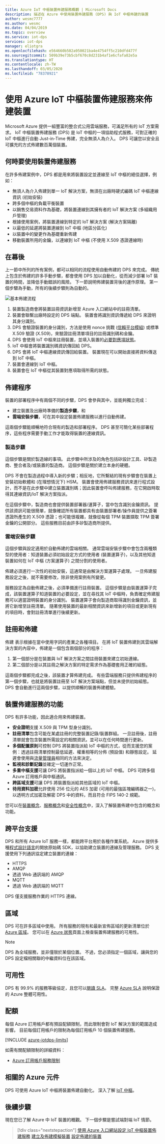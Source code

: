 ```yaml
---
title: Azure IoT 中樞裝置佈建服務概觀 | Microsoft Docs
description: 描述在 Azure 中使用裝置佈建服務 (DPS) 與 IoT 中樞佈建的裝置
author: wesmc7777
ms.author: wesmc
ms.date: 04/04/2019
ms.topic: overview
ms.service: iot-dps
services: iot-dps
manager: eliotgra
ms.openlocfilehash: e564660b502a950021ba4e4754ff5c210dfd477f
ms.sourcegitcommit: 509b39e73b5cbf670c8d231b4af1e6cfafa82e5a
ms.translationtype: HT
ms.contentlocale: zh-TW
ms.lasthandoff: 03/05/2020
ms.locfileid: "78378921"
---
```

# <a name="provisioning-devices-with-azure-iot-hub-device-provisioning-service"></a>使用 Azure IoT 中樞裝置佈建服務來佈建裝置
Microsoft Azure 提供一組豐富的整合式公用雲端服務，可滿足所有的 IoT 方案需求。 IoT 中樞裝置佈建服務 (DPS) 是 IoT 中樞的一項協助程式服務，可對正確的 IoT 中樞進行自動 Just-in-Time 佈建，完全無須人為介入。 DPS 可讓您以安全且可擴充的方式佈建數百萬個裝置。

## <a name="when-to-use-device-provisioning-service"></a>何時要使用裝置佈建服務
在許多佈建案例中，DPS 都是用來將裝置設定並連線至 IoT 中樞的絕佳選擇，例如：

* 無須人為介入佈建到單一 IoT 解決方案，無須在出廠時硬式編碼 IoT 中樞連線資訊 (初始安裝)
* 跨多個中樞的負載平衡裝置
* 以銷售交易資料作為基礎，將裝置連線到其擁有者的 IoT 解決方案 (多組織用戶管理)
* 根據使用案例，將裝置連線到特定的 IoT 解決方案 (解決方案隔離)
* 以最低的延遲將裝置連線到 IoT 中樞 (地區分區化)
* 以裝置中的變更作為基礎重新佈建
* 移動裝置所用的金鑰，以連線到 IoT 中樞 (不使用 X.509 憑證連線時)

## <a name="behind-the-scenes"></a>在幕後
上一節中所列的所有案例，都可以相同的流程使用自動佈建的 DPS 來完成。 傳統上包含於佈建的許多手動步驟，都會使用 DPS 加以自動化，從而減少部署 IoT 裝置的時間，並降低手動錯誤的風險。 下一節說明佈建裝置背後的運作原理。 第一個步驟為手動，所有的後續步驟則為自動的。

![基本佈建流程](./media/about-iot-dps/dps-provisioning-flow.png)

1. 裝置製造商會將裝置註冊資訊新增至 Azure 入口網站中的註冊清單。
2. 裝置會聯繫出廠時設定的 DPS 端點。 裝置會將識別資訊傳遞給 DPS 來證明其身分識別。
3. DPS 會驗證裝置的身分識別，方法是使用 nonce 挑戰 ([信賴平台模組](https://trustedcomputinggroup.org/work-groups/trusted-platform-module/)) 或標準 X.509 驗證 (X.509)，來驗證註冊清單項目的註冊識別碼和金鑰。
4. DPS 會使用 IoT 中樞來註冊裝置，並填入裝置的[必要對應項狀態](../iot-hub/iot-hub-devguide-device-twins.md)。
5. IoT 中樞會將裝置識別碼資訊傳回給 DPS。
6. DPS 會將 IoT 中樞連線資訊傳回給裝置。 裝置現在可以開始直接將資料傳送到 IoT 中樞。
7. 裝置會連線到 IoT 中樞。
8. 裝置會在 IoT 中樞從其裝置對應項取得所需的狀態。

## <a name="provisioning-process"></a>佈建程序
裝置的部署程序中有兩個不同的步驟，DPS 會參與其中，並能夠獨立完成：

* 建立裝置及出廠時準備的**製造步驟**，和
* **雲端安裝步驟**，可在其中設定裝置佈建服務以進行自動佈建。

這兩個步驟能順暢地符合現有的製造和部署程序。 DPS 甚至可簡化某些部署程序，這些程序需要手動工作才能取得裝置的連線資訊。

### <a name="manufacturing-step"></a>製造步驟
這個步驟是關於製造線的事項。 此步驟中所涉及的角色包括矽設計工具、矽製造商、整合者及/或裝置的製造商。 這個步驟是關於建立本身的硬體。

DPS 不會在製造過程中導入新的步驟；相反地，它所繫結的現有步驟會在裝置上安裝初始軟體和 (在理想情況下) HSM。 裝置會使用佈建服務資訊來進行程式設計，而不是在此步驟中建立裝置識別碼；因此裝置會呼叫佈建服務，在它開啟時取得其連線資訊/IoT 解決方案指派。

在這個步驟中，製造商也會提供裝置部署器/運算子，當中包含識別金鑰資訊。 提供該資訊可能很簡單，就像確認所有裝置都具有由裝置部署者/操作員提供之簽署憑證所產生的 X.509 憑證；也可能很複雜，就像從每個 TPM 裝置擷取 TPM 簽署金鑰的公開部分。 這些服務目前由許多矽製造商所提供。

### <a name="cloud-setup-step"></a>雲端安裝步驟
這個步驟與設定適用於自動佈建的雲端相關。 通常雲端安裝步驟中會包含兩種類型的使用者：知道裝置必須初始設定方式的使用者 (裝置運算子)，以及其他知道裝置如何在 IoT 中樞 (方案運算子) 之間分割的使用者。

佈建必須進行一次性的初始安裝，這通常是由解決方案運算子處理。 一旦佈建服務設定之後，就不需要修改，除非使用案例有所變更。

服務設定為自動佈建之後，必須準備進行註冊裝置。 這個步驟是由裝置運算子完成，該裝置運算子知道裝置的必要設定，並在尋找其 IoT 中樞時，負責確定佈建服務可以適當證明裝置的身分識別。 裝置運算子會向製造商取得識別金鑰資訊，並將它新增至註冊清單。 隨著使用裝置的最新相關資訊來新增新的項目或更新現有的項目時，會對註冊清單進行後續更新。

## <a name="registration-and-provisioning"></a>註冊和佈建
佈建  表示根據在當中使用字詞的產業之各種項目。 在將 IoT 裝置佈建到其雲端解決方案的內容中，佈建是一個包含兩個部分的程序：

1. 第一個部分是在裝置與 IoT 解決方案之間註冊裝置來建立初始連線。
2. 第二個部分是以其註冊之解決方案的特定需求作為基礎套用正確的組態。

這兩個步驟都完成之後，該裝置才算佈建完成。 有些雲端服務只提供佈建程序的第一個步驟，也就是將裝置註冊至 IoT 解決方案端點，但並未提供初始組態。 DPS 會自動進行這兩個步驟，以提供順暢的裝置佈建體驗。

## <a name="features-of-the-device-provisioning-service"></a>裝置佈建服務的功能
DPS 有許多功能，因此適合用來佈建裝置。

* **安全證明**支援 X.509 與 TPM 型身分識別。
* **註冊清單**包含可能在某處註冊的完整裝置記錄/裝置群組。 一旦註冊後，註冊清單就會包含裝置所需設定的相關資訊，並可以在任何時間進行更新。
* **多個配置原則**可控制 DPS 將裝置指派給 IoT 中樞的方式，從而支援您的案例：透過註冊清單控制最低延遲、權重相等的分佈 (預設值) 和靜態設定。 延遲會使用與[流量管理員](https://docs.microsoft.com/azure/traffic-manager/traffic-manager-routing-methods#performance)相同的方法來決定。
* **監視和診斷記錄**並確定一切運作正常。
* **多重中樞支援**可讓 DPS 將裝置指派給一個以上的 IoT 中樞。 DPS 可跨多個 Azure 訂用帳戶與中樞通訊。
* **跨區域支援**可讓 DPS 將裝置指派給其他區域的 IoT 中樞。
* **待用資料加密**允許使用 256 位元的 AES 加密 (可用的最強區塊編碼器之一)，以透明方式加密及解密 DPS 中的資料，而且符合 FIPS 140-2 規範。


您可以在[裝置概念](concepts-device.md)、[服務概念](concepts-service.md)和[安全性概念](concepts-security.md)中，深入了解裝置佈建中包含的概念和功能。

## <a name="cross-platform-support"></a>跨平台支援
DPS 和所有 Azure IoT 服務一樣，都能跨平台用於各種作業系統。 Azure 提供多種[程式設計語言](https://github.com/Azure/azure-iot-sdks)的開放原始碼 SDK，以協助建立裝置的連線及管理服務。 DPS 支援使用下列通訊協定建立裝置的連線：

* HTTPS
* AMQP
* 透過 Web 通訊端的 AMQP
* MQTT
* 透過 Web 通訊端的 MQTT

DPS 僅支援服務作業的 HTTPS 連線。

## <a name="regions"></a>區域
DPS 可在許多區域中使用。 所有服務的現有和最新宣佈區域的更新清單位於 [Azure 區域](https://azure.microsoft.com/regions/)。 您可以在 [Azure 狀態](https://azure.microsoft.com/status/)頁面上檢查裝置佈建服務的可用性。

> [!NOTE]
> DPS 為全域服務，並非僅限於某個位置。 不過，您必須指定一個區域，讓與您的 DPS 設定檔相關聯的中繼資料位在該區域。

## <a name="availability"></a>可用性
DPS 有 99.9% 的服務等級協定，且您可以[閱讀 SLA](https://azure.microsoft.com/support/legal/sla/iot-hub/)。 完整 [Azure SLA](https://azure.microsoft.com/support/legal/sla/) 說明保證的 Azure 整體可用性。

## <a name="quotas"></a>配額
每個 Azure 訂用帳戶都有預設配額限制，而此限制會對 IoT 解決方案的範圍造成影響。 目前每個訂用帳戶的限制為每個訂用帳戶 10 個裝置佈建服務。

[!INCLUDE [azure-iotdps-limits](../../includes/iot-dps-limits.md)]

如需有關配額限制的詳細資料：
* [Azure 訂用帳戶服務限制](../azure-resource-manager/management/azure-subscription-service-limits.md)

## <a name="related-azure-components"></a>相關的 Azure 元件
DPS 可使用 Azure IoT 中樞將裝置佈建自動化。 深入了解 [IoT 中樞](https://docs.microsoft.com/azure/iot-hub/)。

## <a name="next-steps"></a>後續步驟
現在您已了解 Azure 中 IoT 裝置的概觀。 下一個步驟是嘗試端對端 IoT 情節。
> [!div class="nextstepaction"]
> [使用 Azure 入口網站設定 IoT 中樞裝置佈建服務](quick-setup-auto-provision.md)
> [建立及佈建模擬裝置](quick-create-simulated-device.md)
> [設定佈建的裝置](tutorial-set-up-device.md)
